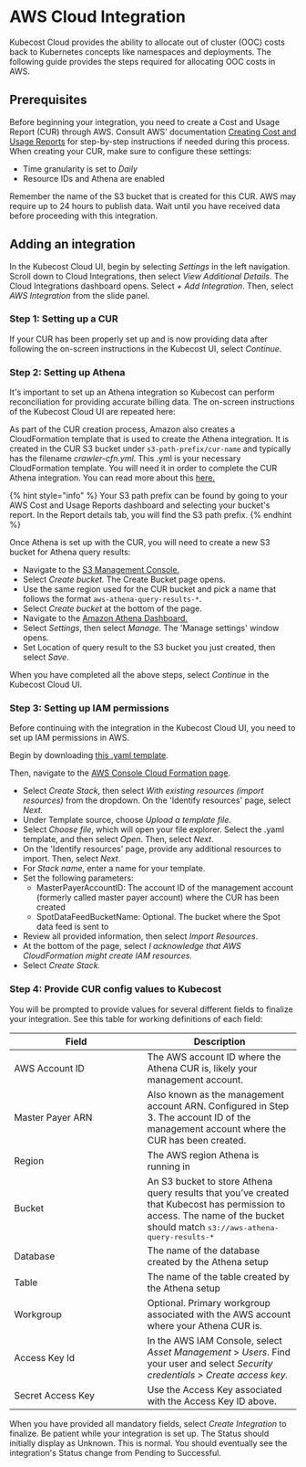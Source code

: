 # AWS Cloud Integration

Kubecost Cloud provides the ability to allocate out of cluster (OOC) costs back to Kubernetes concepts like namespaces and deployments. The following guide provides the steps required for allocating OOC costs in AWS.

## Prerequisites

Before beginning your integration, you need to create a Cost and Usage Report (CUR) through AWS. Consult AWS' documentation [Creating Cost and Usage Reports](https://docs.aws.amazon.com/cur/latest/userguide/cur-create.html) for step-by-step instructions if needed during this process. When creating your CUR, make sure to configure these settings:

* Time granularity is set to _Daily_
* Resource IDs and Athena are enabled

Remember the name of the S3 bucket that is created for this CUR. AWS may require up to 24 hours to publish data. Wait until you have received data before proceeding with this integration.

## Adding an integration

In the Kubecost Cloud UI, begin by selecting _Settings_ in the left navigation. Scroll down to Cloud Integrations, then select _View Additional Details_. The Cloud Integrations dashboard opens. Select _+ Add Integration_. Then, select _AWS Integration_ from the slide panel.

### Step 1: Setting up a CUR

If your CUR has been properly set up and is now providing data after following the on-screen instructions in the Kubecost UI, select _Continue_.

### Step 2: Setting up Athena

It's important to set up an Athena integration so Kubecost can perform reconciliation for providing accurate billing data. The on-screen instructions of the Kubecost Cloud UI are repeated here:

As part of the CUR creation process, Amazon also creates a CloudFormation template that is used to create the Athena integration. It is created in the CUR S3 bucket under `s3-path-prefix/cur-name` and typically has the filename _crawler-cfn.yml_. This .yml is your necessary CloudFormation template. You will need it in order to complete the CUR Athena integration. You can read more about this [here.](https://docs.aws.amazon.com/cur/latest/userguide/use-athena-cf.html)

{% hint style="info" %}
Your S3 path prefix can be found by going to your AWS Cost and Usage Reports dashboard and selecting your bucket's report. In the Report details tab, you will find the S3 path prefix.
{% endhint %}

Once Athena is set up with the CUR, you will need to create a new S3 bucket for Athena query results:

* Navigate to the [S3 Management Console.](https://console.aws.amazon.com/s3/home?region=us-east-2)
* Select _Create bucket._ The Create Bucket page opens.
* Use the same region used for the CUR bucket and pick a name that follows the format `aws-athena-query-results-*`.
* Select _Create bucket_ at the bottom of the page.
* Navigate to the [Amazon Athena Dashboard.](https://console.aws.amazon.com/athena)
* Select _Settings_, then select _Manage_. The 'Manage settings' window opens.
* Set Location of query result to the S3 bucket you just created, then select _Save_.

When you have completed all the above steps, select _Continue_ in the Kubecost Cloud UI.

### Step 3: Setting up IAM permissions

Before continuing with the integration in the Kubecost Cloud UI, you need to set up IAM permissions in AWS.

Begin by downloading [this .yaml template](https://raw.githubusercontent.com/kubecost/cloudformation/master/kubecost-sub-account-permissions.yaml).

Then, navigate to the [AWS Console Cloud Formation page](https://console.aws.amazon.com/cloudformation).

* Select _Create Stack_, then select _With existing resources (import resources)_ from the dropdown. On the 'Identify resources' page, select _Next._
* Under Template source, choose _Upload a template file_.
* Select _Choose file_, which will open your file explorer. Select the .yaml template, and then select _Open_. Then, select _Next_.
* On the 'Identify resources' page, provide any additional resources to import. Then, select _Next_.
* For _Stack name_, enter a name for your template.
* Set the following parameters:
  * MasterPayerAccountID: The account ID of the management account (formerly called master payer account) where the CUR has been created
  * SpotDataFeedBucketName: Optional. The bucket where the Spot data feed is sent to
* Review all provided information, then select _Import Resources_.
* At the bottom of the page, select _I acknowledge that AWS CloudFormation might create IAM resources._
* Select _Create Stack._

### Step 4: Provide CUR config values to Kubecost

You will be prompted to provide values for several different fields to finalize your integration. See this table for working definitions of each field:

<table><thead><tr><th width="218">Field</th><th>Description</th></tr></thead><tbody><tr><td>AWS Account ID</td><td>The AWS account ID where the Athena CUR is, likely your management account.</td></tr><tr><td>Master Payer ARN</td><td>Also known as the management account ARN. Configured in Step 3. The account ID of the management account where the CUR has been created.</td></tr><tr><td>Region</td><td>The AWS region Athena is running in</td></tr><tr><td>Bucket</td><td>An S3 bucket to store Athena query results that you’ve created that Kubecost has permission to access. The name of the bucket should match <tt>s3://aws-athena-query-results-*</tt></td></tr><tr><td>Database</td><td>The name of the database created by the Athena setup</td></tr><tr><td>Table</td><td>The name of the table created by the Athena setup</td></tr><tr><td>Workgroup</td><td>Optional. Primary workgroup associated with the AWS account where your Athena CUR is.</td></tr><tr><td>Access Key Id</td><td>In the AWS IAM Console, select <em>Asset Management</em> > <em>Users</em>. Find your user and select <em>Security credentials > Create access key.</em></td></tr><tr><td>Secret Access Key</td><td>Use the Access Key associated with the Access Key ID above.</td></tr></tbody></table>

When you have provided all mandatory fields, select _Create Integration_ to finalize. Be patient while your integration is set up. The Status should initially display as Unknown. This is normal. You should eventually see the integration's Status change from Pending to Successful.